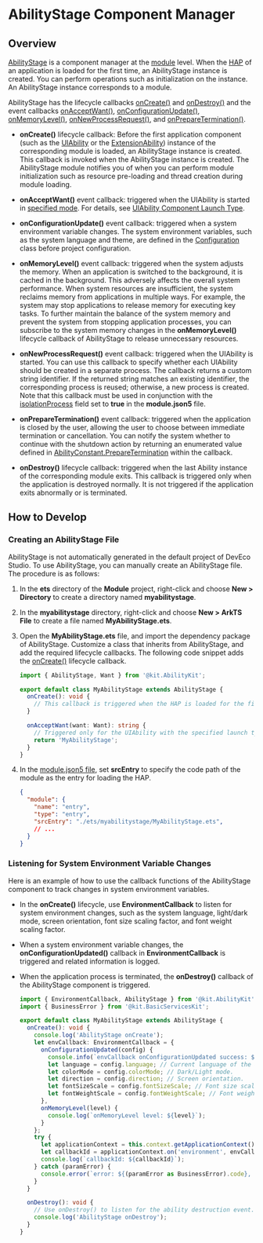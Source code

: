 # AbilityStage Component Manager

<!--Kit: Ability Kit-->
<!--Subsystem: Ability-->
<!--Owner: @zexin_c-->
<!--Designer: @li-weifeng2-->
<!--Tester: @lixueqing513-->
<!--Adviser: @huipeizi-->

## Overview

[AbilityStage](../reference/apis-ability-kit/js-apis-app-ability-abilityStage.md) is a component manager at the [module](../quick-start/application-package-overview.md#multi-module-design-mechanism) level. When the [HAP](../quick-start/hap-package.md) of an application is loaded for the first time, an AbilityStage instance is created. You can perform operations such as initialization on the instance. An AbilityStage instance corresponds to a module.

AbilityStage has the lifecycle callbacks [onCreate()](../reference/apis-ability-kit/js-apis-app-ability-abilityStage.md#oncreate) and [onDestroy()](../reference/apis-ability-kit/js-apis-app-ability-abilityStage.md#ondestroy12) and the event callbacks [onAcceptWant()](../reference/apis-ability-kit/js-apis-app-ability-abilityStage.md#onacceptwant), [onConfigurationUpdate()](../reference/apis-ability-kit/js-apis-app-ability-abilityStage.md#onconfigurationupdate), [onMemoryLevel()](../reference/apis-ability-kit/js-apis-app-ability-abilityStage.md#onmemorylevel), [onNewProcessRequest()](../reference/apis-ability-kit/js-apis-app-ability-abilityStage.md#onnewprocessrequest11), and [onPrepareTermination()](../reference/apis-ability-kit/js-apis-app-ability-abilityStage.md#onpreparetermination15).

- **onCreate()** lifecycle callback: Before the first application component (such as the [UIAbility](../reference/apis-ability-kit/js-apis-app-ability-uiAbility.md) or the [ExtensionAbility](../reference/apis-ability-kit/js-apis-app-ability-extensionAbility.md)) instance of the corresponding module is loaded, an AbilityStage instance is created. This callback is invoked when the AbilityStage instance is created. The AbilityStage module notifies you of when you can perform module initialization such as resource pre-loading and thread creation during module loading.

- **onAcceptWant()** event callback: triggered when the UIAbility is started in [specified mode](uiability-launch-type.md#specified). For details, see [UIAbility Component Launch Type](uiability-launch-type.md).

- **onConfigurationUpdate()** event callback: triggered when a system environment variable changes. The system environment variables, such as the system language and theme, are defined in the [Configuration](../reference/apis-ability-kit/js-apis-app-ability-configuration.md) class before project configuration.

- **onMemoryLevel()** event callback: triggered when the system adjusts the memory. When an application is switched to the background, it is cached in the background. This adversely affects the overall system performance. When system resources are insufficient, the system reclaims memory from applications in multiple ways. For example, the system may stop applications to release memory for executing key tasks. To further maintain the balance of the system memory and prevent the system from stopping application processes, you can subscribe to the system memory changes in the **onMemoryLevel()** lifecycle callback of AbilityStage to release unnecessary resources.

- **onNewProcessRequest()** event callback: triggered when the UIAbility is started. You can use this callback to specify whether each UIAbility should be created in a separate process. The callback returns a custom string identifier. If the returned string matches an existing identifier, the corresponding process is reused; otherwise, a new process is created. Note that this callback must be used in conjunction with the [isolationProcess](../quick-start/module-configuration-file.md#abilities) field set to **true** in the **module.json5** file.

- **onPrepareTermination()** event callback: triggered when the application is closed by the user, allowing the user to choose between immediate termination or cancellation. You can notify the system whether to continue with the shutdown action by returning an enumerated value defined in [AbilityConstant.PrepareTermination](../reference/apis-ability-kit/js-apis-app-ability-abilityConstant.md#preparetermination15) within the callback.

- **onDestroy()** lifecycle callback: triggered when the last Ability instance of the corresponding module exits. This callback is triggered only when the application is destroyed normally. It is not triggered if the application exits abnormally or is terminated.


## How to Develop

### Creating an AbilityStage File

AbilityStage is not automatically generated in the default project of DevEco Studio. To use AbilityStage, you can manually create an AbilityStage file. The procedure is as follows:


1. In the **ets** directory of the **Module** project, right-click and choose **New > Directory** to create a directory named **myabilitystage**.

2. In the **myabilitystage** directory, right-click and choose **New > ArkTS File** to create a file named **MyAbilityStage.ets**.

3. Open the **MyAbilityStage.ets** file, and import the dependency package of AbilityStage. Customize a class that inherits from AbilityStage, and add the required lifecycle callbacks. The following code snippet adds the [onCreate()](../reference/apis-ability-kit/js-apis-app-ability-abilityStage.md#oncreate) lifecycle callback.

    ```ts
    import { AbilityStage, Want } from '@kit.AbilityKit';
    
    export default class MyAbilityStage extends AbilityStage {
      onCreate(): void {
        // This callback is triggered when the HAP is loaded for the first time. In this callback, you can initialize the module (for example, pre-load resources and create threads).
      }

      onAcceptWant(want: Want): string {
        // Triggered only for the UIAbility with the specified launch type.
        return 'MyAbilityStage';
      }
    }
    ```

4. In the [module.json5 file](../quick-start/module-configuration-file.md), set **srcEntry** to specify the code path of the module as the entry for loading the HAP.

    ```json
    {
      "module": {
        "name": "entry",
        "type": "entry",
        "srcEntry": "./ets/myabilitystage/MyAbilityStage.ets",
        // ...
      }
    }
    ```

### Listening for System Environment Variable Changes

Here is an example of how to use the callback functions of the AbilityStage component to track changes in system environment variables.

- In the **onCreate()** lifecycle, use **EnvironmentCallback** to listen for system environment changes, such as the system language, light/dark mode, screen orientation, font size scaling factor, and font weight scaling factor.

- When a system environment variable changes, the **onConfigurationUpdated()** callback in **EnvironmentCallback** is triggered and related information is logged.

- When the application process is terminated, the **onDestroy()** callback of the AbilityStage component is triggered.

    ```ts
    import { EnvironmentCallback, AbilityStage } from '@kit.AbilityKit';
    import { BusinessError } from '@kit.BasicServicesKit';

    export default class MyAbilityStage extends AbilityStage {
      onCreate(): void {
        console.log('AbilityStage onCreate');
        let envCallback: EnvironmentCallback = {
          onConfigurationUpdated(config) {
            console.info(`envCallback onConfigurationUpdated success: ${JSON.stringify(config)}`);
            let language = config.language; // Current language of the application.
            let colorMode = config.colorMode; // Dark/Light mode.
            let direction = config.direction; // Screen orientation.
            let fontSizeScale = config.fontSizeScale; // Font size scaling factor.
            let fontWeightScale = config.fontWeightScale; // Font weight scaling factor.
          },
          onMemoryLevel(level) {
            console.log(`onMemoryLevel level: ${level}`);
          }
        };
        try {
          let applicationContext = this.context.getApplicationContext();
          let callbackId = applicationContext.on('environment', envCallback);
          console.log(`callbackId: ${callbackId}`);
        } catch (paramError) {
          console.error(`error: ${(paramError as BusinessError).code}, ${(paramError as BusinessError).message}`);
        }
      }

      onDestroy(): void {
        // Use onDestroy() to listen for the ability destruction event.
        console.log('AbilityStage onDestroy');
      }
    }
    ```
